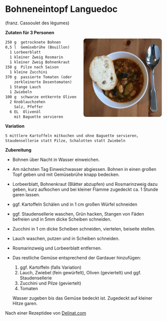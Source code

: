 Bohneneintopf Languedoc
=======================

(franz. Cassoulet des légumes)

<img align=right style="margin-top:2em;border-radius:8px" width="50%" src="images/Bohneneintop_Languedoc.jpg">
   
**Zutaten für 3 Personen**

```
250 g  getrocknete Bohnen
0,5 l  Gemüsebrühe (Bouillon)
  1 Lorbeerblatt
  1 kleiner Zweig Rosmarin
  1 kleiner Zweig Bohnenkraut
150 g  Pilze nach Saison
  1 kleine Zucchini
370 g  passierte Tomaten (oder 
    zerkleinerte Dosentomaten)
  1 Stange Lauch
  1 Zwiebeln 
100 g  schwarze entkernte Oliven
  2 Knoblauchzehen
    Salz, Pfeffer
  6 EL  Olivenöl
    mit Baguette servieren 
```

**Variation**

```
5 mittlere Kartoffeln mitkochen und ohne Baguette servieren, Staudensellerie statt Pilze, Schalotten statt Zwiebeln
```
 
**Zubereitung**

 - Bohnen über Nacht in Wasser einweichen.
 - Am nächsten Tag Einweichwasser abgiessen. Bohnen in einen großen Topf geben und mit Gemüsebrühe knapp bedecken.
 - Lorbeerblatt, Bohnenkraut (Blätter abzupfen) und Rosmarinzweig dazu geben, kurz aufkochen und bei kleiner Flamme zugedeckt ca. 1 Stunde garen lassen.
 - ggf. Kartoffeln Schälen und in 1 cm großen Würfel schneiden
 - ggf. Staudensellerie waschen, Grün hacken, Stangen von Fäden befreien und in 5mm dicke Scheiben schneiden.
 - Zucchini in 1 cm dicke Scheiben schneiden, viertelen, beiseite stellen.
 - Lauch waschen, putzen und in Scheiben schneiden.
 - Rosmarinzweig und Lorbeerblatt entfernen.
 - Das restliche Gemüse entsprechend der Gardauer hinzufügen:
   1. ggf. Kartoffeln (falls Variation)
   2. Lauch, Zwiebel (fein gewürfelt), Oliven (geviertelt) und ggf. Staudensellerie
   2. Zucchini und Pilze (geviertelt)
   3. Tomaten
   
   Wasser zugeben bis das Gemüse bedeckt ist. Zugedeckt auf kleiner Hitze garen. 

Nach einer Rezeptidee von [Delinat.com](https://www.delinat.com/rezept.html?DStextrezept7=183)
